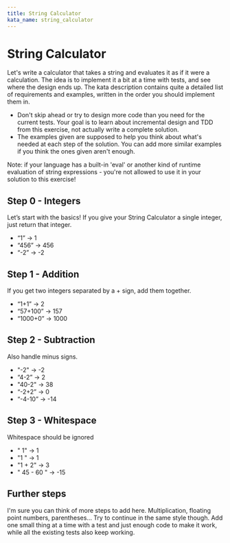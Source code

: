 ```yaml
---
title: String Calculator
kata_name: string_calculator
---
```


# String Calculator

Let's write a calculator that takes a string and evaluates it as if it were a calculation. 
The idea is to implement it a bit at a time with tests, and see where the design ends up.
The kata description contains quite a detailed list of requirements and examples, written in the order you should implement them in. 

- Don't skip ahead or try to design more code than you need for the current tests. Your goal is to learn about incremental design and TDD from this exercise, not actually write a complete solution.
- The examples given are supposed to help you think about what's needed at each step of the solution. You can add more similar examples if you think the ones given aren't enough.


Note: if your language has a built-in 'eval' or another kind of runtime evaluation of string expressions - you're not allowed to use it in your solution to this exercise!


## Step 0 - Integers

Let’s start with the basics! If you give your String Calculator a single integer, just return that integer.

- “1” -> 1
- “456” -> 456
- “-2” -> -2

## Step 1 - Addition

If you get two integers separated by a + sign, add them together.

- “1+1” -> 2
- “57+100” -> 157
- “1000+0” -> 1000

## Step 2 - Subtraction

Also handle minus signs.

- "-2" -> -2
- “4-2” -> 2
- "40-2" -> 38
- “-2+2” -> 0
- “-4-10” -> -14

## Step 3 - Whitespace

Whitespace should be ignored

- "   1" -> 1
- "1   " -> 1
- "1 + 2" -> 3
- "  45 - 60 " -> -15

## Further steps

I'm sure you can think of more steps to add here. Multiplication, floating point numbers, parentheses... Try to continue in the same style though. Add one small thing at a time with a test and just enough code to make it work, while all the existing tests also keep working.  


